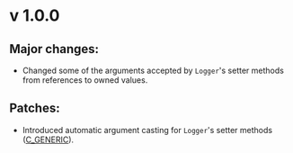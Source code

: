 # v 1.0.0

## Major changes:
* Changed some of the arguments accepted by `Logger`'s setter methods from
references to owned values.

## Patches:
* Introduced automatic argument casting for `Logger`'s setter methods ([C_GENERIC](https://rust-lang.github.io/api-guidelines/flexibility.html#c-generic)).
